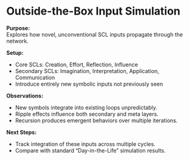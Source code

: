# Outside-the-Box Input Simulation

**Purpose:**  
Explores how novel, unconventional SCL inputs propagate through the network.

**Setup:**  
- Core SCLs: Creation, Effort, Reflection, Influence  
- Secondary SCLs: Imagination, Interpretation, Application, Communication  
- Introduce entirely new symbolic inputs not previously seen

**Observations:**  
- New symbols integrate into existing loops unpredictably.  
- Ripple effects influence both secondary and meta layers.  
- Recursion produces emergent behaviors over multiple iterations.

**Next Steps:**  
- Track integration of these inputs across multiple cycles.  
- Compare with standard “Day-in-the-Life” simulation results.
